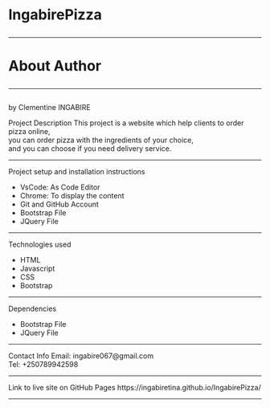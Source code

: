 # IngabirePizza<hr>

# About Author <hr>

by Clementine INGABIRE<br>

 Project Description
This project is a website which help clients to order pizza online,<br>
you can order pizza with the ingredients of your choice,<br>
and you can choose if you need delivery service.
<hr>
 Project setup and installation instructions
<ul>
   <li>VsCode:  As Code Editor</li>
    <li>Chrome: To display the content</li>
     <li> Git and GitHub Account</li>
      <li>Bootstrap File</li>
      <li>JQuery File</li>
</ul>
<hr>
 Technologies used
<ul>
   <li>HTML</li>
    <li>Javascript</li>
     <li>CSS</li>
      <li>Bootstrap</li>
     
</ul>
<hr>
Dependencies
<ul>
   <li>Bootstrap File</li>
    <li>JQuery File</li>
     
</ul>
<hr>
 Contact Info
Email: ingabire067@gmail.com<br>
Tel: +250789942598
<hr>
Link to live site on GitHub Pages
https://ingabiretina.github.io/IngabirePizza/

<hr>




